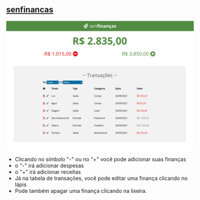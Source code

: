 ## <a href="https://sen-financas.web.app/">senfinancas</a>

<img style="width:700px;" src="src/assets/github/Screenshot from 2021-09-26 23-12-50.png"/>

- Clicando no simbolo "-" ou no "+" você pode adicionar suas finanças
- o "-" irá adicionar despesas
- o "+" irá adicionar receitas
- Já na tabela de transações, você pode editar uma finança clicando no lápis
- Pode também apagar uma finança clicando na lixeira.
